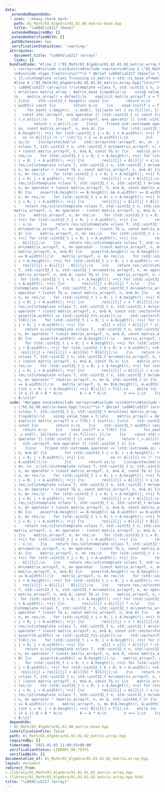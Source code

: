 ```yaml
---
data:
  _extendedDependsOn:
  - icon: ':heavy_check_mark:'
    path: 01_Math/03_Algebra/01.01.00_matrix-base.hpp
    title: "\u884C\u5217 (base)"
  _extendedRequiredBy: []
  _extendedVerifiedWith: []
  _pathExtension: hpp
  _verificationStatusIcon: ':warning:'
  attributes:
    document_title: "\u884C\u5217 (array)"
    links: []
  bundledCode: "#line 2 \"01_Math/03_Algebra/01.01.01.02_matrix.array.hpp\"\n#include\
    \ <array>\n#include <cstdint>\n#include <vector>\n#line 2 \"01_Math/03_Algebra/01.01.00_matrix-base.hpp\"\
    \n#include <type_traits>\n\n/**\n * @brief \u884C\u5217 (base)\n */\nclass matrix_base\
    \ {};\n\ntemplate <class T>\nusing is_matrix = std::is_base_of<matrix_base, T>;\n\
    #line 6 \"01_Math/03_Algebra/01.01.01.02_matrix.array.hpp\"\n\n/**\n * @brief\
    \ \u884C\u5217 (array)\n */\ntemplate <class T, std::uint32_t n, std::uint32_t\
    \ m>\nclass matrix_array : matrix_base {\npublic:\n    using value_type = T;\n\
    \n    matrix_array() = default;\n    explicit matrix_array(T x = T(0)) { init(x);\
    \ }\n\n    std::uint32_t height() const {\n        return n;\n    }\n    std::uint32_t\
    \ width() const {\n        return m;\n    }\n    void init(T x = T(0)) {\n   \
    \     for_each(_v.begin(), _v.end(), [&](auto vv) { vv.fill(x); });\n    }\n \
    \   const std::array<T, m>& operator [] (std::uint32_t i) const {\n        return\
    \ (_v.at(i));\n    }\n    std::array<T, m>& operator [] (std::uint32_t i) {\n\
    \        return (_v.at(i));\n    }\n\n    friend std::ostream& operator << (std::ostream&\
    \ os, const matrix_array<T, n, m>& A) {\n        for (std::uint32_t i = 0; i <\
    \ A.height(); ++i) for (std::uint32_t j = 0; j < A.width(); ++j) {\n         \
    \   os << A[i][j] << \" \\n\"[j + 1 == A.width()];\n        }\n        return\
    \ os;\n    }\n\nprotected:\n    std::array<std::array<T, m>, n> _v;\n};\n\ntemplate\
    \ <class T, std::uint32_t n, std::uint32_t m>\nmatrix_array<T, n, m> operator\
    \ + (const matrix_array<T, n, m>& A, const T& x) {\n    matrix_array<T, n, m>\
    \ res;\n    for (std::uint32_t i = 0; i < A.height(); ++i) for (std::uint32_t\
    \ j = 0; j < A.width(); ++j) {\n        res[i][j] = A[i][j] + x;\n    }\n    return\
    \ res;\n}\ntemplate <class T, std::uint32_t n, std::uint32_t m>\nmatrix_array<T,\
    \ n, m> operator + (const T& x, const matrix_array<T, n, m>& A) {\n    matrix_array<T,\
    \ n, m> res;\n    for (std::uint32_t i = 0; i < A.height(); ++i) for (std::uint32_t\
    \ j = 0; j < A.width(); ++j) {\n        res[i][j] = x + A[i][j];\n    }\n    return\
    \ res;\n}\ntemplate <class T, std::uint32_t n, std::uint32_t m>\nmatrix_array<T,\
    \ n, m> operator + (const matrix_array<T, n, m>& A, const matrix_array<T, n, m>&\
    \ B) {\n    assert(A.height() == B.height() && A.width() == B.width());\n    matrix_array<T,\
    \ n, m> res;\n    for (std::uint32_t i = 0; i < A.height(); ++i) for (std::uint32_t\
    \ j = 0; j < A.width(); ++j) {\n        res[i][j] = A[i][j] + B[i][j];\n    }\n\
    \    return res;\n}\n\ntemplate <class T, std::uint32_t n, std::uint32_t m>\n\
    matrix_array<T, n, m> operator - (const matrix_array<T, n, m>& A, const T& x)\
    \ {\n    matrix_array<T, n, m> res;\n    for (std::uint32_t i = 0; i < A.height();\
    \ ++i) for (std::uint32_t j = 0; j < A.width(); ++j) {\n        res[i][j] = A[i][j]\
    \ - x;\n    }\n    return res;\n}\ntemplate <class T, std::uint32_t n, std::uint32_t\
    \ m>\nmatrix_array<T, n, m> operator - (const T& x, const matrix_array<T, n, m>&\
    \ A) {\n    matrix_array<T, n, m> res;\n    for (std::uint32_t i = 0; i < A.height();\
    \ ++i) for (std::uint32_t j = 0; j < A.width(); ++j) {\n        res[i][j] = x\
    \ - A[i][j];\n    }\n    return res;\n}\ntemplate <class T, std::uint32_t n, std::uint32_t\
    \ m>\nmatrix_array<T, n, m> operator - (const matrix_array<T, n, m>& A, const\
    \ matrix_array<T, n, m>& B) {\n    assert(A.height() == B.height() && A.width()\
    \ == B.width());\n    matrix_array<T, n, m> res;\n    for (std::uint32_t i = 0;\
    \ i < A.height(); ++i) for (std::uint32_t j = 0; j < A.width(); ++j) {\n     \
    \   res[i][j] = A[i][j] - B[i][j];\n    }\n    return res;\n}\n\ntemplate <class\
    \ T, std::uint32_t n, std::uint32_t m>\nmatrix_array<T, n, m> operator * (const\
    \ matrix_array<T, n, m>& A, const T& x) {\n    matrix_array<T, n, m> res;\n  \
    \  for (std::uint32_t i = 0; i < A.height(); ++i) for (std::uint32_t j = 0; j\
    \ < A.width(); ++j) {\n        res[i][j] = A[i][j] * x;\n    }\n    return res;\n\
    }\ntemplate <class T, std::uint32_t n, std::uint32_t m>\nmatrix_array<T, n, m>\
    \ operator * (const T& x, const matrix_array<T, n, m>& A) {\n    matrix_array<T,\
    \ n, m> res;\n    for (std::uint32_t i = 0; i < A.height(); ++i) for (std::uint32_t\
    \ j = 0; j < A.width(); ++j) {\n        res[i][j] = x * A[i][j];\n    }\n    return\
    \ res;\n}\ntemplate <class T, std::uint32_t n, std::uint32_t m>\nstd::vector<T>\
    \ operator * (const matrix_array<T, n, m>& A, const std::vector<T>& v) {\n   \
    \ assert(A.width() == (std::uint32_t)v.size());\n    std::vector<T> u(A.height(),\
    \ T(0));\n    for (std::uint32_t i = 0; i < A.height(); ++i) for (std::uint32_t\
    \ j = 0; j < A.width(); ++j) {\n        u[i] = u[i] + A[i][j] * v[j];\n    }\n\
    \    return u;\n}\ntemplate <class T, std::uint32_t n, std::uint32_t m>\nmatrix_array<T,\
    \ n, m> operator * (const matrix_array<T, n, m>& A, const matrix_array<T, n, m>&\
    \ B) {\n    assert(A.width() == B.height());\n    matrix_array<T, n, m> res;\n\
    \    for (std::uint32_t i = 0; i < A.height(); ++i) for (std::uint32_t j = 0;\
    \ j < B.width(); ++j) for (std::uint32_t k = 0; k < A.width(); ++k) {\n      \
    \  res[i][j] = res[i][j] + A[i][k] * B[k][j];\n    }\n    return res;\n}\n\ntemplate\
    \ <class T, std::uint32_t n, std::uint32_t m>\nmatrix_array<T, n, m> operator\
    \ / (const matrix_array<T, n, m>& A, const T& x) {\n    matrix_array<T, n, m>\
    \ res;\n    for (std::uint32_t i = 0; i < A.height(); ++i) for (std::uint32_t\
    \ j = 0; j < A.width(); ++j) {\n        res[i][j] = A[i][j] / x;\n    }\n    return\
    \ res;\n}\ntemplate <class T, std::uint32_t n, std::uint32_t m>\nmatrix_array<T,\
    \ n, m> operator ^ (matrix_array<T, n, m> A, std::uint64_t n) {\n    assert(A.height()\
    \ == A.width());\n    matrix_array<T, n, m> B(A.height(), A.width());\n    for\
    \ (int i = 0; i < A.height(); ++i) B[i][i] = T(1);\n    while (n) {\n        if\
    \ (n & 1) B = B * A;\n        A = A * A;\n        n >>= 1;\n    }\n    return\
    \ B;\n}\n"
  code: "#pragma once\n#include <array>\n#include <cstdint>\n#include <vector>\n#include\
    \ \"01.01.00_matrix-base.hpp\"\n\n/**\n * @brief \u884C\u5217 (array)\n */\ntemplate\
    \ <class T, std::uint32_t n, std::uint32_t m>\nclass matrix_array : matrix_base\
    \ {\npublic:\n    using value_type = T;\n\n    matrix_array() = default;\n   \
    \ explicit matrix_array(T x = T(0)) { init(x); }\n\n    std::uint32_t height()\
    \ const {\n        return n;\n    }\n    std::uint32_t width() const {\n     \
    \   return m;\n    }\n    void init(T x = T(0)) {\n        for_each(_v.begin(),\
    \ _v.end(), [&](auto vv) { vv.fill(x); });\n    }\n    const std::array<T, m>&\
    \ operator [] (std::uint32_t i) const {\n        return (_v.at(i));\n    }\n \
    \   std::array<T, m>& operator [] (std::uint32_t i) {\n        return (_v.at(i));\n\
    \    }\n\n    friend std::ostream& operator << (std::ostream& os, const matrix_array<T,\
    \ n, m>& A) {\n        for (std::uint32_t i = 0; i < A.height(); ++i) for (std::uint32_t\
    \ j = 0; j < A.width(); ++j) {\n            os << A[i][j] << \" \\n\"[j + 1 ==\
    \ A.width()];\n        }\n        return os;\n    }\n\nprotected:\n    std::array<std::array<T,\
    \ m>, n> _v;\n};\n\ntemplate <class T, std::uint32_t n, std::uint32_t m>\nmatrix_array<T,\
    \ n, m> operator + (const matrix_array<T, n, m>& A, const T& x) {\n    matrix_array<T,\
    \ n, m> res;\n    for (std::uint32_t i = 0; i < A.height(); ++i) for (std::uint32_t\
    \ j = 0; j < A.width(); ++j) {\n        res[i][j] = A[i][j] + x;\n    }\n    return\
    \ res;\n}\ntemplate <class T, std::uint32_t n, std::uint32_t m>\nmatrix_array<T,\
    \ n, m> operator + (const T& x, const matrix_array<T, n, m>& A) {\n    matrix_array<T,\
    \ n, m> res;\n    for (std::uint32_t i = 0; i < A.height(); ++i) for (std::uint32_t\
    \ j = 0; j < A.width(); ++j) {\n        res[i][j] = x + A[i][j];\n    }\n    return\
    \ res;\n}\ntemplate <class T, std::uint32_t n, std::uint32_t m>\nmatrix_array<T,\
    \ n, m> operator + (const matrix_array<T, n, m>& A, const matrix_array<T, n, m>&\
    \ B) {\n    assert(A.height() == B.height() && A.width() == B.width());\n    matrix_array<T,\
    \ n, m> res;\n    for (std::uint32_t i = 0; i < A.height(); ++i) for (std::uint32_t\
    \ j = 0; j < A.width(); ++j) {\n        res[i][j] = A[i][j] + B[i][j];\n    }\n\
    \    return res;\n}\n\ntemplate <class T, std::uint32_t n, std::uint32_t m>\n\
    matrix_array<T, n, m> operator - (const matrix_array<T, n, m>& A, const T& x)\
    \ {\n    matrix_array<T, n, m> res;\n    for (std::uint32_t i = 0; i < A.height();\
    \ ++i) for (std::uint32_t j = 0; j < A.width(); ++j) {\n        res[i][j] = A[i][j]\
    \ - x;\n    }\n    return res;\n}\ntemplate <class T, std::uint32_t n, std::uint32_t\
    \ m>\nmatrix_array<T, n, m> operator - (const T& x, const matrix_array<T, n, m>&\
    \ A) {\n    matrix_array<T, n, m> res;\n    for (std::uint32_t i = 0; i < A.height();\
    \ ++i) for (std::uint32_t j = 0; j < A.width(); ++j) {\n        res[i][j] = x\
    \ - A[i][j];\n    }\n    return res;\n}\ntemplate <class T, std::uint32_t n, std::uint32_t\
    \ m>\nmatrix_array<T, n, m> operator - (const matrix_array<T, n, m>& A, const\
    \ matrix_array<T, n, m>& B) {\n    assert(A.height() == B.height() && A.width()\
    \ == B.width());\n    matrix_array<T, n, m> res;\n    for (std::uint32_t i = 0;\
    \ i < A.height(); ++i) for (std::uint32_t j = 0; j < A.width(); ++j) {\n     \
    \   res[i][j] = A[i][j] - B[i][j];\n    }\n    return res;\n}\n\ntemplate <class\
    \ T, std::uint32_t n, std::uint32_t m>\nmatrix_array<T, n, m> operator * (const\
    \ matrix_array<T, n, m>& A, const T& x) {\n    matrix_array<T, n, m> res;\n  \
    \  for (std::uint32_t i = 0; i < A.height(); ++i) for (std::uint32_t j = 0; j\
    \ < A.width(); ++j) {\n        res[i][j] = A[i][j] * x;\n    }\n    return res;\n\
    }\ntemplate <class T, std::uint32_t n, std::uint32_t m>\nmatrix_array<T, n, m>\
    \ operator * (const T& x, const matrix_array<T, n, m>& A) {\n    matrix_array<T,\
    \ n, m> res;\n    for (std::uint32_t i = 0; i < A.height(); ++i) for (std::uint32_t\
    \ j = 0; j < A.width(); ++j) {\n        res[i][j] = x * A[i][j];\n    }\n    return\
    \ res;\n}\ntemplate <class T, std::uint32_t n, std::uint32_t m>\nstd::vector<T>\
    \ operator * (const matrix_array<T, n, m>& A, const std::vector<T>& v) {\n   \
    \ assert(A.width() == (std::uint32_t)v.size());\n    std::vector<T> u(A.height(),\
    \ T(0));\n    for (std::uint32_t i = 0; i < A.height(); ++i) for (std::uint32_t\
    \ j = 0; j < A.width(); ++j) {\n        u[i] = u[i] + A[i][j] * v[j];\n    }\n\
    \    return u;\n}\ntemplate <class T, std::uint32_t n, std::uint32_t m>\nmatrix_array<T,\
    \ n, m> operator * (const matrix_array<T, n, m>& A, const matrix_array<T, n, m>&\
    \ B) {\n    assert(A.width() == B.height());\n    matrix_array<T, n, m> res;\n\
    \    for (std::uint32_t i = 0; i < A.height(); ++i) for (std::uint32_t j = 0;\
    \ j < B.width(); ++j) for (std::uint32_t k = 0; k < A.width(); ++k) {\n      \
    \  res[i][j] = res[i][j] + A[i][k] * B[k][j];\n    }\n    return res;\n}\n\ntemplate\
    \ <class T, std::uint32_t n, std::uint32_t m>\nmatrix_array<T, n, m> operator\
    \ / (const matrix_array<T, n, m>& A, const T& x) {\n    matrix_array<T, n, m>\
    \ res;\n    for (std::uint32_t i = 0; i < A.height(); ++i) for (std::uint32_t\
    \ j = 0; j < A.width(); ++j) {\n        res[i][j] = A[i][j] / x;\n    }\n    return\
    \ res;\n}\ntemplate <class T, std::uint32_t n, std::uint32_t m>\nmatrix_array<T,\
    \ n, m> operator ^ (matrix_array<T, n, m> A, std::uint64_t n) {\n    assert(A.height()\
    \ == A.width());\n    matrix_array<T, n, m> B(A.height(), A.width());\n    for\
    \ (int i = 0; i < A.height(); ++i) B[i][i] = T(1);\n    while (n) {\n        if\
    \ (n & 1) B = B * A;\n        A = A * A;\n        n >>= 1;\n    }\n    return\
    \ B;\n}"
  dependsOn:
  - 01_Math/03_Algebra/01.01.00_matrix-base.hpp
  isVerificationFile: false
  path: 01_Math/03_Algebra/01.01.01.02_matrix.array.hpp
  requiredBy: []
  timestamp: '2021-01-03 11:09:55+00:00'
  verificationStatus: LIBRARY_NO_TESTS
  verifiedWith: []
documentation_of: 01_Math/03_Algebra/01.01.01.02_matrix.array.hpp
layout: document
redirect_from:
- /library/01_Math/03_Algebra/01.01.01.02_matrix.array.hpp
- /library/01_Math/03_Algebra/01.01.01.02_matrix.array.hpp.html
title: "\u884C\u5217 (array)"
---
```

